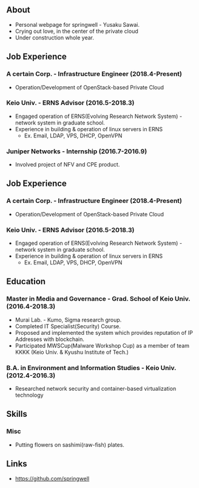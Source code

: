 ## About
- Personal webpage for springwell - Yusaku Sawai.
- Crying out love, in the center of the private cloud
- Under construction whole year.

## Job Experience
### A certain Corp. - Infrastructure Engineer (2018.4-Present)
- Operation/Development of OpenStack-based Private Cloud

### Keio Univ. - ERNS Advisor (2016.5-2018.3)
- Engaged operation of ERNS(Evolving Research Network System) - network system in graduate school.
- Experience in building & operation of linux servers in ERNS
  - Ex. Email, LDAP, VPS, DHCP, OpenVPN

### Juniper Networks - Internship (2016.7-2016.9)
  - Involved project of NFV and CPE product.

## Job Experience
### A certain Corp. - Infrastructure Engineer (2018.4-Present)
- Operation/Development of OpenStack-based Private Cloud

### Keio Univ. - ERNS Advisor (2016.5-2018.3)
- Engaged operation of ERNS(Evolving Research Network System) - network system in graduate school.
- Experience in building & operation of linux servers in ERNS
  - Ex. Email, LDAP, VPS, DHCP, OpenVPN


## Education

### Master in Media and Governance - Grad. School of Keio Univ. (2016.4-2018.3)
- Murai Lab. - Kumo, Sigma research group.
- Completed IT Specialist(Security) Course.
- Proposed and implemented the system which provides reputation of IP Addresses with blockchain.
- Participated MWSCup(Malware Workshop Cup) as a member of team KKKK (Keio Univ. & Kyushu Institute of Tech.)

### B.A. in Environment and Information Studies - Keio Univ. (2012.4-2016.3)
- Researched network security and container-based virtualization technology

## Skills
### Misc
- Putting flowers on sashimi(raw-fish) plates.

## Links
- https://github.com/springwell
